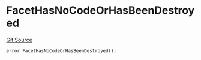 # FacetHasNoCodeOrHasBeenDestroyed
[Git Source](https://github.com/thrackle-io/tron/blob/de69f371f7fd94a0b22f5a213d7ab3968548d9bf/src/protocol/economic/ruleProcessor/RuleProcessorDiamond.sol)


```solidity
error FacetHasNoCodeOrHasBeenDestroyed();
```

